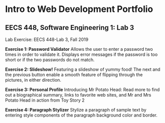 Intro to Web Development Portfolio   
========================================
EECS 448, Software Engineering 1: Lab 3  
---------------------------------------
Lab Exercise: EECS 448-Lab 3, Fall 2019  

**Exercise 1: Password Validator**
Allows the user to enter a password two times in order to validate it. Displays error messages if the password is too short or if the two passwords do not match.

**Exercise 2: Slideshow!**
Featuring a slideshow of yummy food! The next and the previous button enable a smooth feature of flipping through the pictures, in either direction.

**Exercise 3: Personal Profile**
Introducing Mr Potato Head: Read more to find out a biographical summary, links to favorite web sites, and Mr and Mrs Potato Head in action from Toy Story 2

**Exercise 4: Paragraph Stylizer**
Stylize a paragraph of sample text by entering style components of the paragraph background color and border.
